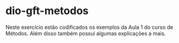 # dio-gft-metodos
Neste exercício estão codificados os exemplos da Aula 1 do curso de Métodos. Além disso também possui algumas explicações a mais.
